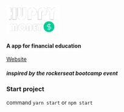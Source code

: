 <img src="./src/assets/huppy-money.png"
     alt="Markdown Monster icon"
     style="float: cent" />

#### A app for financial education

<a href="https://huppymoney.vercel.app/">
Website
</a>

##### inspired by the rockerseat bootcamp event 

### Start project 

command `yarn start` or `npm start`